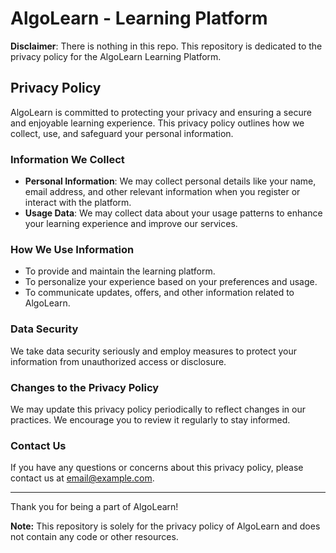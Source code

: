 # AlgoLearn - Learning Platform

**Disclaimer**: There is nothing in this repo. This repository is dedicated to the privacy policy for the AlgoLearn Learning Platform.

## Privacy Policy

AlgoLearn is committed to protecting your privacy and ensuring a secure and enjoyable learning experience. This privacy policy outlines how we collect, use, and safeguard your personal information.

### Information We Collect

- **Personal Information**: We may collect personal details like your name, email address, and other relevant information when you register or interact with the platform.
- **Usage Data**: We may collect data about your usage patterns to enhance your learning experience and improve our services.

### How We Use Information

- To provide and maintain the learning platform.
- To personalize your experience based on your preferences and usage.
- To communicate updates, offers, and other information related to AlgoLearn.

### Data Security

We take data security seriously and employ measures to protect your information from unauthorized access or disclosure.

### Changes to the Privacy Policy

We may update this privacy policy periodically to reflect changes in our practices. We encourage you to review it regularly to stay informed.

### Contact Us

If you have any questions or concerns about this privacy policy, please contact us at [email@example.com](mailto:email@example.com).

---

Thank you for being a part of AlgoLearn!

**Note:** This repository is solely for the privacy policy of AlgoLearn and does not contain any code or other resources.
